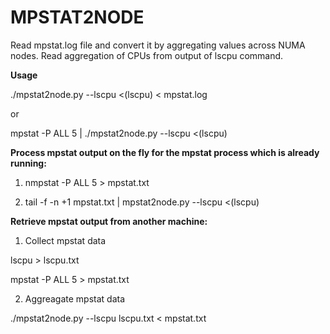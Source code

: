 # MPSTAT2NODE

Read mpstat.log file and convert it by aggregating values across NUMA nodes.
Read aggregation of CPUs from output of lscpu command.

**Usage**

./mpstat2node.py --lscpu <(lscpu) < mpstat.log

or

mpstat -P ALL 5 | ./mpstat2node.py --lscpu <(lscpu)

**Process mpstat output on the fly for the mpstat process which is already running:**

1) nmpstat -P ALL 5 > mpstat.txt

2) tail -f -n +1 mpstat.txt | mpstat2node.py --lscpu <(lscpu)

**Retrieve mpstat output from another machine:**

1) Collect mpstat data

lscpu > lscpu.txt

mpstat -P ALL 5 > mpstat.txt

2) Aggreagate mpstat data

./mpstat2node.py --lscpu lscpu.txt < mpstat.txt
